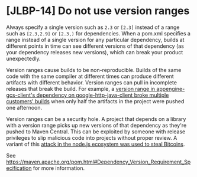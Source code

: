 # [JLBP-14] Do not use version ranges

Always specify a single version such as `2.3` or `[2.3]`
instead of a range such as `[2.3,2.9]` or `[2.3,)` for dependencies.
When a pom.xml specifies a range instead of a
single version for any particular dependency, builds at different points
in time can see different versions of that dependency (as your dependency
releases new versions), which can break your product unexpectedly.

Version ranges cause builds to be non-reproducible. Builds of the
same code with the same compiler at different
times can produce different artifacts with different behavior.
Version ranges can pull in incomplete releases that break the
build. For example, a [version range in appengine-gcs-client's
dependency on google-http-java-client broke multiple customers'
builds](https://github.com/GoogleCloudPlatform/appengine-gcs-client/issues/71)
when only half the artifacts in the project were pushed one afternoon.

Version ranges can be a security hole. A project that depends on a
library with a version range picks up new versions of that dependency as they're
pushed to Maven Central. This can be exploited by someone with release privileges
to slip malicious code into projects without proper review. A variant
of this [attack in the node.js ecosystem was used to steal
Bitcoins](https://www.theregister.co.uk/2018/11/26/npm_repo_bitcoin_stealer/).

See https://maven.apache.org/pom.html#Dependency_Version_Requirement_Specification
for more information.
